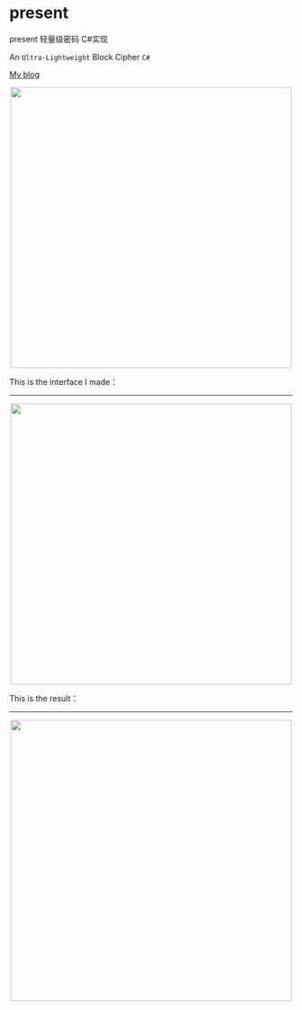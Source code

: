 present
==
present 轻量级密码 C#实现

An `Ultra-Lightweight` Block Cipher `C#`<br>

[My blog](http://www.caomage.com "Welcome to visit")  

<div align=center><img width="500" height="500" src="https://github.com/usecodelee/present/raw/master/img/title.png"/></div>

This is the interface I made：<br>
____
<div align=center><img width="500" height="500" src="https://github.com/usecodelee/present/raw/master/img/begin.png"/></div>

This is the result：<br>
____
<div align=center><img width="500" height="500" src="https://github.com/usecodelee/present/raw/master/img/result.png"/></div>
